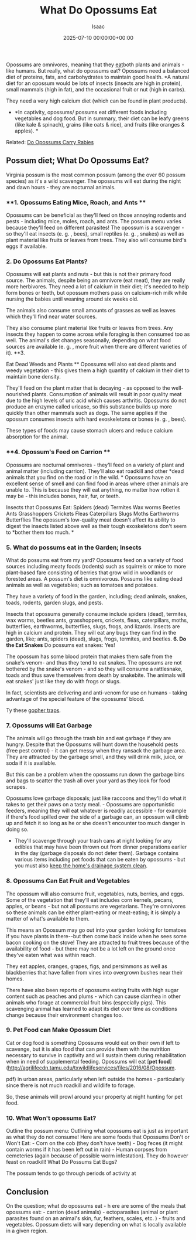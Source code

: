 ﻿---
title: What Do Opossums Eat
description: Opossums are omnivores, meaning that they eat both plants and animals - like humans. But really, what do opossums eat? Opossums need a balanced diet of...
slug: /what-do-opossums-eat/
date: 2025-07-10 00:00:00+00:00
lastmod: 2025-07-10 00:00:00+03:00
author: Isaac
categories:
- Guide
- Moles
tags:
- guide
- eat
- diet
layout: post
---

Opossums are omnivores, meaning that they [eat](https://pestpolicy.com/do-cats-eat-lizards/)both plants and animals - like humans. But really, what do opossums eat? Opossums need a balanced diet of proteins, fats, and carbohydrates to maintain good health. *A natural diet for an opossum would be lots of insects (insects are high in protein), small mammals (high in fat), and the occasional fruit or nut (high in carbs).

They need a very high calcium diet (which can be found in plant products).

* *In captivity, opossums/ possums eat different foods including vegetables and dog food. But in summary, their diet can be leafy greens (like kale & spinach), grains (like oats & rice), and fruits (like oranges & apples). *

Related: [Do Opossums Carry Rabies](https://pestpolicy.com/do-opossums-carry-rabies/)

##  Possum diet; What Do Opossums Eat?

Virginia possum is the most common possum (among the over 60 possum species) as it's a wild scavenger. The opossums will eat during the night and dawn hours - they are nocturnal animals.

###  **1. Opossums Eating Mice, Roach, and Ants **

Opossums can be beneficial as they'll feed on those annoying rodents and pests - including mice, moles, roach, and ants. The possum menu varies because they'll feed on different parasites! The opossum is a scavenger - so they'll eat insects (e. g. , bees), small reptiles (e. g. , snakes) as well as plant material like fruits or leaves from trees. They also will consume bird's eggs if available.

###  2. Do Opossums Eat Plants?

Opossums will eat plants and nuts - but this is not their primary food source. The animals, despite being an omnivore (eat meat), they are really more herbivores. They need a lot of calcium in their diet; it's needed to help form bones or teeth, but opossum mothers pass on calcium-rich milk while nursing the babies until weaning around six weeks old.

The animals also consume small amounts of grasses as well as leaves which they'll find near water sources.

They also consume plant material like fruits or leaves from trees. Any insects they happen to come across while foraging is then consumed too as well. The animal's diet changes seasonally, depending on what food sources are available (e. g. , more fruit when there are different varieties of it). **3.

Eat Dead Weeds and Plants ** Opossums will also eat dead plants and weedy vegetation - this gives them a high quantity of calcium in their diet to maintain bone density.

They'll feed on the plant matter that is decaying - as opposed to the well-nourished plants. Consumption of animals will result in poor quality meat due to the high levels of uric acid which causes arthritis. Opossums do not produce an enzyme called uricase, so this substance builds up more quickly than other mammals such as dogs. The same applies if the opossum consumes insects with hard exoskeletons or bones (e. g. , bees).

These types of foods may cause stomach ulcers and reduce calcium absorption for the animal.

###  **4. Opossum's Feed on Carrion **

Opossums are nocturnal omnivores - they'll feed on a variety of plant and animal matter (including carrion). They'll also eat roadkill and other *dead animals that you find on the road or in the wild. * Opossums have an excellent sense of smell and can find food in areas where other animals are unable to. This is because they will eat anything, no matter how rotten it may be - this includes bones, hair, fur, or teeth.

Insects that Opossums Eat: Spiders (dead) Termites Wax worms Beetles Ants Grasshoppers Crickets Fleas Caterpillars Slugs Moths Earthworms Butterflies The opossum's low-quality meat doesn't affect its ability to digest the insects listed above well as their tough exoskeletons don't seem to *bother them too much. *

###  5. What do possums eat in the Garden; Insects

What do possums eat from my yard? Opossums feed on a variety of food sources including meaty foods (rodents) such as squirrels or mice to more plant-based fare consisting of berries that grow wild in woodlands or forested areas. A possum's diet is omnivorous. Possums like eating dead animals as well as vegetables; such as tomatoes and potatoes.

They have a variety of food in the garden, including; dead animals, snakes, toads, rodents, garden slugs, and pests.

Insects that opossums generally consume include spiders (dead), termites, wax worms, beetles ants, grasshoppers, crickets, fleas, caterpillars, moths, butterflies, earthworms, butterflies, slugs, frogs, and lizards. Insects are high in calcium and protein. They will eat any bugs they can find in the garden, like; ants, spiders (dead), slugs, frogs, termites, and beetles. **6. Do the Eat Snakes** Do possums eat snakes: Yes!

The opossum has some blood protein that makes them safe from the snake's venom- and thus they tend to eat snakes. The opossums are not bothered by the snake's venom - and so they will consume a rattlesnake, toads and thus save themselves from death by snakebite. The animals will eat snakes' just like they do with frogs or slugs.

In fact, scientists are delivering and anti-venom for use on humans - taking advantage of the special feature of the opossums' blood.

Ty these [gopher traps](https://pestpolicy.com/best-gopher-traps/).

###  **7. Opossums will Eat Garbage**

The animals will go through the trash bin and eat garbage if they are hungry. Despite that the Opossums will hunt down the household pests (free pest control) - it can get messy when they ransack the garbage area. They are attracted by the garbage smell, and they will drink milk, juice, or soda if it is available.

But this can be a problem when the opossums run down the garbage bins and bags to scatter the trash all over your yard as they look for food scrapes.

Opossums love garbage disposals; just like raccoons and they'll do what it takes to get their paws on a tasty meal. - Opossums are opportunistic feeders, meaning they will eat whatever is readily accessible - for example if there's food spilled over the side of a garbage can, an opossum will climb up and fetch it so long as he or she doesn't encounter too much danger in doing so.

- They'll scavenge through your trash cans at night looking for any edibles that may have been thrown out from dinner preparations earlier in the day (garbage disposals do not deter them). Garbage contains various items including pet foods that can be eaten by opossums - but you must also [keep the home's drainage system clean](https://pestpolicy.com/best-drain-cleaner//).

###  8. Opossums Can Eat Fruit and Vegetables

The opossum will also consume fruit, vegetables, nuts, berries, and eggs. Some of the vegetation that they'll eat includes corn kernels, pecans, apples, or beans - but not all possums are vegetarians. They're omnivores so these animals can be either plant-eating or meat-eating; it is simply a matter of what's available to them.

This means an Opossum may go out into your garden looking for tomatoes if you have plants in there--but then come back inside when he sees some bacon cooking on the stove! They are attracted to fruit trees because of the availability of food - but there may not be a lot left on the ground once they've eaten what was within reach.

They eat apples, oranges, grapes, figs, and persimmons as well as blackberries that have fallen from vines into overgrown bushes near their homes.

There have also been reports of opossums eating fruits with high sugar content such as peaches and plums - which can cause diarrhea in other animals who forage at commercial fruit bins (especially pigs). This scavenging animal has learned to adapt its diet over time as conditions change because their environment changes too.

###  9. Pet Food can Make Opossum Diet

Cat or dog food is something Opossums would eat on their own if left to scavenge, but it is also food that can provide them with the nutrition necessary to survive in captivity and will sustain them during rehabilitation when in need of supplemental feeding. Opossums will eat [**pet food**](http://agrilifecdn.tamu.edu/txwildlifeservices/files/2016/08/Opossum.

pdf) in urban areas, particularly when left outside the homes - particularly since there is not much roadkill and wildlife to forage.

So, these animals will prowl around your property at night hunting for pet food.

###  10. What Won't opossums Eat?

Outline the possum menu: Outlining what opossums eat is just as important as what they do not consume! Here are some foods that Opossums Don't or Won't Eat: - Corn on the cob (they don't have teeth) - Dog feces (it might contain worms if it has been left out in rain) - Human corpses from cemeteries (again because of possible worm infestation). They do however feast on roadkill! What Do Possums Eat Bugs?

The possum tends to go through periods of activity at

##  Conclusion

On the question; what do opossums eat - h ere are some of the meals that opossums eat: - carrion (dead animals) - ectoparasites (animal or plant parasites found on an animal's skin, fur, feathers, scales, etc. ) - fruits and vegetables. Opossum diets will vary depending on what is locally available in a given region.

